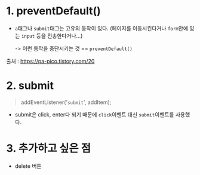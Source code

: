 # 1. preventDefault()

- `a`태그나 `submit`태그는 고유의 동작이 있다. (페이지를 이동시킨다거나 `form`안에 있는 `input` 등을 전송한다거나...)

  -> 이런 동작을 중단시키는 것 == `preventDefault()`

출처 : https://pa-pico.tistory.com/20

# 2. submit

>  addEventListener('`submit`', addItem);

- submit은 click, enter다 되기 때문에 `click`이벤트 대신 `submit`이벤트를 사용했다.



# 3. 추가하고 싶은 점

- delete 버튼